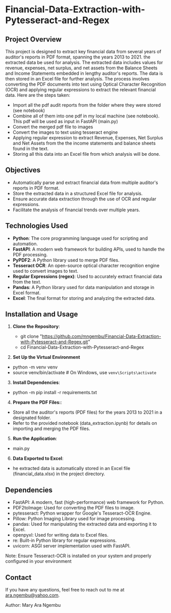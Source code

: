 # Financial-Data-Extraction-with-Pytesseract-and-Regex


## Project Overview
This project is designed to extract key financial data from several years of auditor's reports in PDF format, spanning the years 2013 to 2021. the extracted data be used for analysis.
The extracted data includes values for revenue, expenses, net surplus, and net assets from the Balance Sheets and Income Statements embedded in lengthy auditor's reports. 
The data is then stored in an Excel file for further analysis. The process involves converting the PDF documents into text using 
Optical Character Recognition (OCR) and applying regular expressions to extract the relevant financial data. 
Here are the steps taken:

- Import all the pdf audit reports from the folder where they were stored (see notebook)  
- Combine all of them into one pdf in my local machine (see notebook). This pdf will be used as input in FastAPI (main.py)  
- Convert the merged pdf file to images  
- Convert the images to text using tesseract engine  
- Applying regular expression to extract Revenue, Expenses, Net Surplus and Net Assets from the the income statements and balance sheets found in the text.  
- Storing all this data into an Excel file from which analysis will be done.  

## Objectives
- Automatically parse and extract financial data from multiple auditor's reports in PDF format.
- Store the extracted data in a structured Excel file for analysis.
- Ensure accurate data extraction through the use of OCR and regular expressions.
- Facilitate the analysis of financial trends over multiple years.

## Technologies Used
- **Python**: The core programming language used for scripting and automation.
- **FastAPI**: A modern web framework for building APIs, used to handle the PDF processing.
- **PyPDF2**: A Python library used to merge PDF files.
- **Tesseract OCR**: An open-source optical character recognition engine used to convert images to text.
- **Regular Expressions (regex)**: Used to accurately extract financial data from the text.
- **Pandas**: A Python library used for data manipulation and storage in Excel format.
- **Excel**: The final format for storing and analyzing the extracted data.

## Installation and Usage
1. **Clone the Repository**:
   - git clone "https://github.com/mngembu/Financial-Data-Extraction-with-Pytesseract-and-Regex.git"
   - cd Financial-Data-Extraction-with-Pytesseract-and-Regex

2. **Set Up the Virtual Environment** 
- python -m venv venv
- source venv/bin/activate  # On Windows, use `venv\Scripts\activate`

3. **Install Dependencies**:
- python -m pip install -r requirements.txt

4. **Prepare the PDF Files:**:
- Store all the auditor's reports (PDF files) for the years 2013 to 2021 in a designated folder.
- Refer to the provided notebook (data_extraction.ipynb) for details on importing and merging the PDF files.

5. **Run the Application**:
- main.py

6. **Data Exported to Excel**:
- he extracted data is automatically stored in an Excel file (financial_data.xlsx) in the project directory.

## Dependencies
- FastAPI: A modern, fast (high-performance) web framework for Python.
- PDF2toImage: Used for converting the PDF files to image.
- pytesseract: Python wrapper for Google's Tesseract-OCR Engine.
- Pillow: Python Imaging Library used for image processing.
- pandas: Used for manipulating the extracted data and exporting it to Excel.
- openpyxl: Used for writing data to Excel files.
- re: Built-in Python library for regular expressions.
- uvicorn: ASGI server implementation used with FastAPI.


Note:
Ensure Tesseract-OCR is installed on your system and properly configured in your environment 


## Contact

If you have any questions, feel free to reach out to me at ara.ngembu@yahoo.com.

Author: Mary Ara Ngembu










